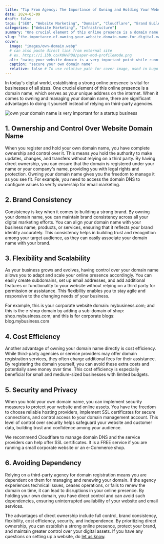 ```yaml
---
title: "Tip From Agency: The Importance of Owning and Holding Your Website Domain Name: Benefits of Direct Ownership"
date: 2024-03-09
draft: false 
tags: ["SEO", "Website Marketing", "Domain", "Cloudflare", "Brand Building"]
categories: ["Website Marketing", "Infrastructure"]
summary: "One crucial element of this online presence is a domain name, which serves as your unique address on the internet."
slug: "the-importance-of-owning-your-website-domain-name-for-digital-marketing"
cover:
  image: "images/own-domain.webp"
  # can also paste direct link from external site
  # ex. https://i.ibb.co/K0HVPBd/paper-mod-profilemode.png
  alt: "owing your website domain is a very important point while running your own startup business"
  caption: "secure your own domain name"
  relative: false # To use relative path for cover image, used in hugo Page-bundles
---
```


In today's digital world, establishing a strong online presence is vital for businesses of all sizes. One crucial element of this online presence is a domain name, which serves as your unique address on the internet. When it comes to owning and managing your domain name, there are significant advantages to doing it yourself instead of relying on third-party agencies. 

![own your domain name is very important for a startup business](/images/own-domain.webp)

## 1. Ownership and Control Over Website Domain Name

When you register and hold your own domain name, you have complete ownership and control over it. This means you hold the authority to make updates, changes, and transfers without relying on a third party. By having direct ownership, you can ensure that the domain is registered under your name or your company's name, providing you with legal rights and protection. Owning your domain name gives you the freedom to manage it as you see fit. For example, you need to access the domain DNS to configure  values to verify ownership for email marketing. 

## 2. Brand Consistency

Consistency is key when it comes to building a strong brand. By owning your domain name, you can maintain brand consistency across all your digital marketing efforts. You can align your domain name with your business name, products, or services, ensuring that it reflects your brand identity accurately. This consistency helps in building trust and recognition among your target audience, as they can easily associate your domain name with your brand.


## 3. Flexibility and Scalability

As your business grows and evolves, having control over your domain name allows you to adapt and scale your online presence accordingly. You can easily create subdomains, set up email addresses, and add additional features or functionality to your website without relying on a third party for permission or assistance. This flexibility enables you to stay agile and responsive to the changing needs of your business.

For example, this is your corporate website domain:  mybusiness.com; and this is the e-shop domain by adding a sub-domain of shop: shop.mybusiness.com; and this is for corporate blogs: blog.mybusiness.com 

## 4. Cost Efficiency

Another advantage of owning your domain name directly is cost efficiency. While third-party agencies or service providers may offer domain registration services, they often charge additional fees for their assistance. By registering the domain yourself, you can avoid these extra costs and potentially save money over time. This cost efficiency is especially beneficial for small and medium-sized businesses with limited budgets.

## 5. Security and Privacy

When you hold your own domain name, you can implement security measures to protect your website and online assets. You have the freedom to choose reliable hosting providers, implement SSL certificates for secure connections, and control access to your domain management account. This level of control over security helps safeguard your website and customer data, building trust and confidence among your audience.

We recommend Cloudflare to manage domain DNS and the service providers can help offer SSL certificates. It is a FREE service if you are running a small corporate website or an e-Commerce shop. 

## 6. Avoiding Dependency

Relying on a third-party agency for domain registration means you are dependent on them for managing and renewing your domain. If the agency experiences technical issues, ceases operations, or fails to renew the domain on time, it can lead to disruptions in your online presence. By holding your own domain, you have direct control and can avoid such dependencies, ensuring uninterrupted availability of your website and email services.

The advantages of direct ownership include full control, brand consistency, flexibility, cost efficiency, security, and independence. By prioritizing direct ownership, you can establish a strong online presence, protect your brand, and maintain greater control over your digital assets. If you have any questions on setting up a website, do [let us know](/contact/). 